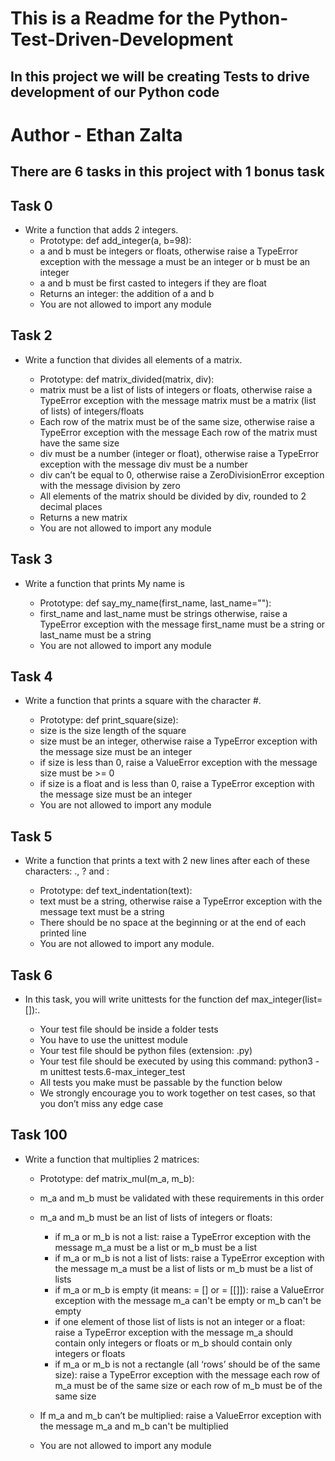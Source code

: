 # This is a Readme for the Python-Test-Driven-Development
## In this project we will be creating Tests to drive development of our Python code

# Author - Ethan Zalta

## There are 6 tasks in this project with 1 bonus task


## **Task 0**
* Write a function that adds 2 integers.
    * Prototype: def add_integer(a, b=98):
    * a and b must be integers or floats, otherwise raise a TypeError exception with the message a must be an integer or b must be an integer
    * a and b must be first casted to integers if they are float
    * Returns an integer: the addition of a and b
    * You are not allowed to import any module

## **Task 2**
* Write a function that divides all elements of a matrix.

    * Prototype: def matrix_divided(matrix, div):
    * matrix must be a list of lists of integers or floats, otherwise raise a TypeError exception with the message matrix must be a matrix (list of lists) of integers/floats
    * Each row of the matrix must be of the same size, otherwise raise a TypeError exception with the message Each row of the matrix must have the same size
    * div must be a number (integer or float), otherwise raise a TypeError exception with the message div must be a number
    * div can’t be equal to 0, otherwise raise a ZeroDivisionError exception with the message division by zero
    * All elements of the matrix should be divided by div, rounded to 2 decimal places
    * Returns a new matrix
    * You are not allowed to import any module

## **Task 3**
* Write a function that prints My name is <first name> <last name>

    * Prototype: def say_my_name(first_name, last_name=""):
    * first_name and last_name must be strings otherwise, raise a TypeError exception with the message first_name must be a string or last_name must be a string
    * You are not allowed to import any module

## **Task 4**
* Write a function that prints a square with the character #.

    * Prototype: def print_square(size):
    * size is the size length of the square
    * size must be an integer, otherwise raise a TypeError exception with the message size must be an integer
    * if size is less than 0, raise a ValueError exception with the message size must be >= 0
    * if size is a float and is less than 0, raise a TypeError exception with the message size must be an integer
    * You are not allowed to import any module

## **Task 5**
* Write a function that prints a text with 2 new lines after each of these characters: ., ? and :

    * Prototype: def text_indentation(text):
    * text must be a string, otherwise raise a TypeError exception with the message text must be a string
    * There should be no space at the beginning or at the end of each printed line
    * You are not allowed to import any module.

## **Task 6**
* In this task, you will write unittests for the function def max_integer(list=[]):.

    * Your test file should be inside a folder tests
    * You have to use the unittest module
    * Your test file should be python files (extension: .py)
    * Your test file should be executed by using this command: python3 -m unittest tests.6-max_integer_test
    * All tests you make must be passable by the function below
    * We strongly encourage you to work together on test cases, so that you don’t miss any edge case

## **Task 100**
* Write a function that multiplies 2 matrices:
    * Prototype: def matrix_mul(m_a, m_b):
    * m_a and m_b must be validated with these requirements in this order
    * m_a and m_b must be an list of lists of integers or floats:
        * if m_a or m_b is not a list: raise a TypeError exception with the message m_a must be a list or m_b must be a list
        * if m_a or m_b is not a list of lists: raise a TypeError exception with the message m_a must be a list of lists or m_b must be a list of lists
        * if m_a or m_b is empty (it means: = [] or = [[]]): raise a ValueError exception with the message m_a can't be empty or m_b can't be empty
        * if one element of those list of lists is not an integer or a float: raise a TypeError exception with the message m_a should contain only integers or floats or m_b should contain only integers or floats
        * if m_a or m_b is not a rectangle (all ‘rows’ should be of the same size): raise a TypeError exception with the message each row of m_a must be of the same size or each row of m_b must be of the same size
    * If m_a and m_b can’t be multiplied: raise a ValueError exception with the message m_a and m_b can't be multiplied

    * You are not allowed to import any module

